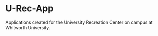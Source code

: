 # U-Rec-App
Applications created for the University Recreation Center on campus at Whitworth University.
